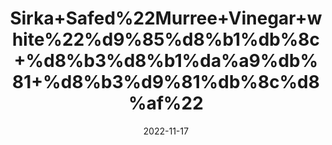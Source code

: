 ---
title: 'Sirka+Safed%22Murree+Vinegar+white%22%d9%85%d8%b1%db%8c+%d8%b3%d8%b1%da%a9%db%81+%d8%b3%d9%81%db%8c%d8%af%22'
date: '2022-11-17' 
metatag: '' 
inventory: '0' 
draft: false 
# meta description 
shortDescripton: ''
description: 'Sirka%22vinegar'
longdescription: ''
tags: ''
brand: ''
subCategory: ''
unit: '800 ml-Pk'
sellCount: '0'
featured: True
# product Price
price: '120.0'
# Product Short Description
shortDescription: ''
productID: '76A55A25-204E-ED11-996A-005056B3A416'
type: 'products'
category: 'Sirka%22vinegar' 
thumnailproduct: 'https://eraconnect.blob.core.windows.net/product-images/aminsaddiquidawakhana/45f96dfb-4732-4d0a-bdea-6c1c40968038.webp' 
images:
  - image: 'https://eraconnect.blob.core.windows.net/product-images/aminsaddiquidawakhana/45f96dfb-4732-4d0a-bdea-6c1c40968038.webp'  
Variants:
---